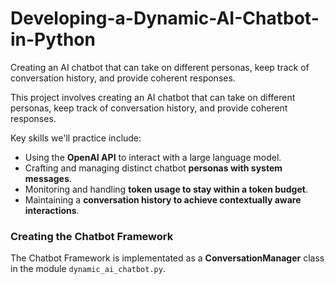 # Developing-a-Dynamic-AI-Chatbot-in-Python
Creating an AI chatbot that can take on different personas, keep track of conversation history, and provide coherent responses.

This project involves creating an AI chatbot that can take on different personas, keep track of conversation history, and provide coherent responses.

Key skills we'll practice include:

* Using the **OpenAI API** to interact with a large language model.
* Crafting and managing distinct chatbot **personas with system messages**.
* Monitoring and handling **token usage to stay within a token budget**.
* Maintaining a **conversation history to achieve contextually aware interactions**.

### Creating the Chatbot Framework
The Chatbot Framework is implementated as a **ConversationManager** class in the module `dynamic_ai_chatbot.py`.
